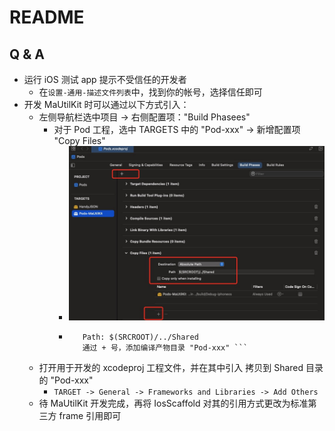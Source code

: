 #  README

## Q & A
- 运行 iOS 测试 app 提示不受信任的开发者
    + 在```设置-通用-描述文件列表```中，找到你的帐号，选择信任即可
- 开发 MaUtilKit 时可以通过以下方式引入：
    + 左侧导航栏选中项目 -> 右侧配置项："Build Phasees"
        + 对于 Pod 工程，选中 TARGETS 中的 "Pod-xxx" -> 新增配置项 "Copy Files"
            - ![res_qa_dev_config](./Resources/res_qa_dev_config.jpg)
            - ```Destination: Absolute Path
                 Path: $(SRCROOT)/../Shared
                 通过 + 号，添加编译产物目录 "Pod-xxx" ```
    + 打开用于开发的 xcodeproj 工程文件，并在其中引入 拷贝到 Shared 目录的 "Pod-xxx"
        + ```TARGET -> General -> Frameworks and Libraries -> Add Others```
    + 待 MaUtilKit 开发完成，再将 IosScaffold 对其的引用方式更改为标准第三方 frame 引用即可
